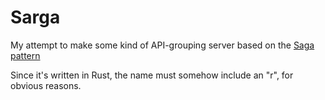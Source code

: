 # Sarga

My attempt to make some kind of API-grouping server based on the [Saga pattern](https://youtu.be/xDuwrtwYHu8)

Since it's written in Rust, the name must somehow include an "r", for obvious reasons.
